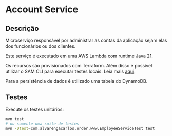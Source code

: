 # Account Service
## Descrição
Microserviço responsável por administrar as contas da aplicação sejam elas dos funcionários ou dos clientes.

Este serviço é executado em uma AWS Lambda com runtime Java 21.

Os recursos são provisionados com Terraform. Além disso é possível utilizar o SAM CLI para executar testes locais. Leia mais [aqui](https://docs.aws.amazon.com/serverless-application-model/latest/developerguide/terraform-support.html).

Para a persistência de dados é utilizado uma tabela do DynamoDB.

## Testes
Execute os testes unitários:
```bash
mvn test
# ou somente uma suite de testes
mvn -Dtest=com.alvarengacarlos.order.www.EmployeeServiceTest test
```
